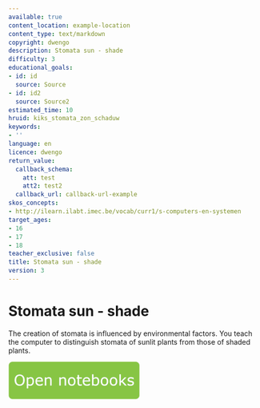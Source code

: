 ```yaml
---
available: true
content_location: example-location
content_type: text/markdown
copyright: dwengo
description: Stomata sun - shade
difficulty: 3
educational_goals:
- id: id
  source: Source
- id: id2
  source: Source2
estimated_time: 10
hruid: kiks_stomata_zon_schaduw
keywords:
- ''
language: en
licence: dwengo
return_value:
  callback_schema:
    att: test
    att2: test2
  callback_url: callback-url-example
skos_concepts:
- http://ilearn.ilabt.imec.be/vocab/curr1/s-computers-en-systemen
target_ages:
- 16
- 17
- 18
teacher_exclusive: false
title: Stomata sun - shade
version: 3
---
```

# Stomata sun - shade
The creation of stomata is influenced by environmental factors. You teach the computer to distinguish stomata of sunlit plants from those of shaded plants.

[![](embed/Knop.png "Button")](https://kiks.ilabt.imec.be/hub/tmplogin?id=1802_en "Stomata sun - shade")